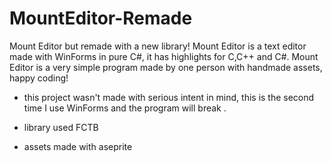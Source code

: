 # MountEditor-Remade
Mount Editor but remade with a new library! Mount Editor is a text editor made with WinForms in pure C#, it has highlights for C,C++ and C#. Mount Editor is a very simple program made by one person with handmade assets, happy coding!
- this project wasn't made with serious intent in mind, this is the second time I use WinForms and the program will break .

- library used FCTB
- assets made with aseprite
